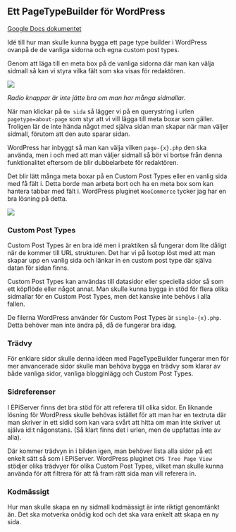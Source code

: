 ## Ett PageTypeBuilder för WordPress

[Google Docs dokumentet](https://docs.google.com/document/d/1gSG24PBoba4R1jAeeohC1CVKuYmIZ_Ho6u7fK6lRln0/edit?usp=sharing)

Idé till hur man skulle kunna bygga ett page type builder i WordPress ovanpå de de vanliga sidorna och egna custom post types.

Genom att läga till en meta box på de vanliga sidorna där man kan välja sidmall så kan vi styra vilka fält som ska visas för redaktören.

![](https://photos-6.dropbox.com/t/0/AAB6AJd6Tl6ffNzd2TDrubsignsnCirgsoMCcGvmjXGJFg/12/4660032/png/1024x768/3/1381089600/0/2/Screenshot%202013-10-06%2020.10.57.png/rcrkWIQK7yvzNiuDx7reSjf_VmFsqxJN6Lsi8MVD6Sg)

*Radio knappar är inte jätte bra om man har många sidmallar.*

När man klickar på `Om sida` så lägger vi på en querystring i urlen `pagetype=about-page` som styr att vi vill lägga till meta boxar som gäller. Troligen lär de inte hända något med själva sidan man skapar när man väljer sidmall, förutom att den auto sparar sidan.

WordPress har inbyggt så man kan välja vilken `page-{x}.php` den ska använda, men i och med att man väljer sidmall så bör vi bortse från denna funktionalitet eftersom de blir dubbelarbete för redaktören.

Det blir lätt många meta boxar på en Custom Post Types eller en vanlig sida med få fält i. Detta borde man arbeta bort och ha en meta box som kan hantera tabbar med fält i. WordPress pluginet `WooCommerce` tycker jag har en bra lösning på detta.

![](https://photos-2.dropbox.com/t/0/AAB5KqFUeEGazyImOCyxyLowplOy0GJnAaHw9PyAr58b9w/12/4660032/png/2048x1536/3/1381089600/0/2/Screenshot%202013-10-06%2020.39.54.png/qu-LDHD0PUoMy8wtN20eQr1rZbA77n67TlF8husDH5U)

### Custom Post Types

Custom Post Types är en bra idé men i praktiken så fungerar dom lite dåligt när de kommer till URL strukturen. Det har vi på Isotop löst med att man skapar upp en vanlig sida och länkar in en custom post type där själva datan för sidan finns.

Custom Post Types kan användas till datasidor eller speciella sidor så som ett köpflöde eller något annat. Man skulle kunna bygga in stöd för flera olika sidmallar för en Custom Post Types, men det kanske inte behövs i alla fallen.

De filerna WordPress använder för Custom Post Types är `single-{x}.php`. Detta behöver man inte ändra på, då de fungerar bra idag.

### Trädvy

För enklare sidor skulle denna idéen med PageTypeBuilder fungerar men för mer anvancerade sidor skulle man behöva bygga en trädvy som klarar av både vanliga sidor, vanliga blogginlägg och Custom Post Types.

### Sidreferenser

I EPiServer finns det bra stöd för att referera till olika sidor. En liknande lösning för WordPress skulle behövas istället för att man har en textruta där man skriver in ett sidid som kan vara svårt att hitta om man inte skriver ut själva id:t någonstans. (Så klart finns det i urlen, men de uppfattas inte av alla).

Där kommer trädvyn in i bilden igen, man behöver lista alla sidor på ett enkelt sätt så som i EPiServer. WordPress pluginet `CMS Tree Page View` stödjer olika trädvyer för olika Custom Post Types, vilket man skulle kunna använda för att filtrera för att få fram rätt sida man vill referera in.

### Kodmässigt

Hur man skulle skapa en ny sidmall kodmässigt är inte riktigt genomtänkt än. Det ska motverka onödig kod och det ska vara enkelt att skapa en ny sida.
